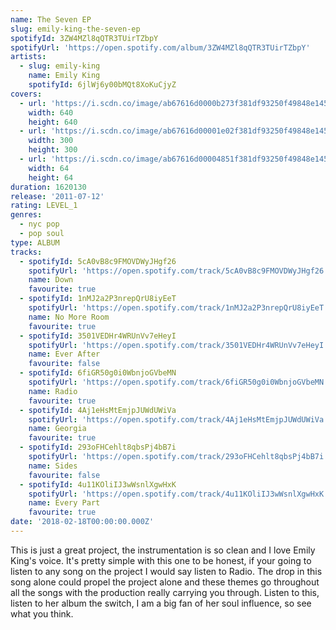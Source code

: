 ```yaml
---
name: The Seven EP
slug: emily-king-the-seven-ep
spotifyId: 3ZW4MZl8qQTR3TUirTZbpY
spotifyUrl: 'https://open.spotify.com/album/3ZW4MZl8qQTR3TUirTZbpY'
artists:
  - slug: emily-king
    name: Emily King
    spotifyId: 6jlWj6y00bMQt8XoKuCjyZ
covers:
  - url: 'https://i.scdn.co/image/ab67616d0000b273f381df93250f49848e1454b5'
    width: 640
    height: 640
  - url: 'https://i.scdn.co/image/ab67616d00001e02f381df93250f49848e1454b5'
    width: 300
    height: 300
  - url: 'https://i.scdn.co/image/ab67616d00004851f381df93250f49848e1454b5'
    width: 64
    height: 64
duration: 1620130
release: '2011-07-12'
rating: LEVEL_1
genres:
  - nyc pop
  - pop soul
type: ALBUM
tracks:
  - spotifyId: 5cA0vB8c9FMOVDWyJHgf26
    spotifyUrl: 'https://open.spotify.com/track/5cA0vB8c9FMOVDWyJHgf26'
    name: Down
    favourite: true
  - spotifyId: 1nMJ2a2P3nrepQrU8iyEeT
    spotifyUrl: 'https://open.spotify.com/track/1nMJ2a2P3nrepQrU8iyEeT'
    name: No More Room
    favourite: true
  - spotifyId: 3501VEDHr4WRUnVv7eHeyI
    spotifyUrl: 'https://open.spotify.com/track/3501VEDHr4WRUnVv7eHeyI'
    name: Ever After
    favourite: false
  - spotifyId: 6fiGR50g0i0WbnjoGVbeMN
    spotifyUrl: 'https://open.spotify.com/track/6fiGR50g0i0WbnjoGVbeMN'
    name: Radio
    favourite: true
  - spotifyId: 4Aj1eHsMtEmjpJUWdUWiVa
    spotifyUrl: 'https://open.spotify.com/track/4Aj1eHsMtEmjpJUWdUWiVa'
    name: Georgia
    favourite: true
  - spotifyId: 293oFHCehlt8qbsPj4bB7i
    spotifyUrl: 'https://open.spotify.com/track/293oFHCehlt8qbsPj4bB7i'
    name: Sides
    favourite: false
  - spotifyId: 4u11KOliIJ3wWsnlXgwHxK
    spotifyUrl: 'https://open.spotify.com/track/4u11KOliIJ3wWsnlXgwHxK'
    name: Every Part
    favourite: true
date: '2018-02-18T00:00:00.000Z'
---
```

This is just a great project, the instrumentation is so clean and I love Emily King's voice.
It's pretty simple with this one to be honest, if your going to listen to any song on the
project I would say listen to Radio. The drop in this song alone could propel the project
alone and these themes go throughout all the songs with the production really carrying you
through. Listen to this, listen to her album the switch, I am a big fan of her soul
influence, so see what you think.
